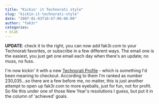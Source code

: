 ```yaml
---
title: "Kickin' it Technorati style"
slug: "kickin-it-technorati-style"
date: "2007-01-03T10:47:06-06:00"
author: "fak3r"
categories:
- blah
---
```


**UPDATE**: check it to the right, you can now add fak3r.com to your Technorati favorites, or subscribe in a few different ways.  The email one is the easiest, you just get one email each day when there's an update; no muss, no fuss.

I'm now kickin' it with a new [Technorati Profile](http://www.technorati.com/claim/p9479ceabq) - which is something I'd been meaning to checkout. According to them I'm ranked as number 230,035...so there are a few before me, no matter, this is just another attempt to open up fak3r.com to more eyeballs, just for fun, not for profit.  So file this under one of those New Year's resolutions I guess, but put it in the column of 'achieved' goals.
